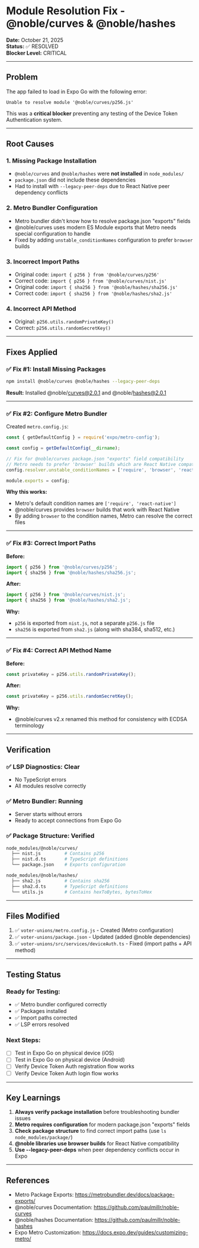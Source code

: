 # Module Resolution Fix - @noble/curves & @noble/hashes

**Date:** October 21, 2025  
**Status:** ✅ RESOLVED  
**Blocker Level:** CRITICAL

---

## Problem

The app failed to load in Expo Go with the following error:

```
Unable to resolve module '@noble/curves/p256.js'
```

This was a **critical blocker** preventing any testing of the Device Token Authentication system.

---

## Root Causes

### 1. Missing Package Installation
- `@noble/curves` and `@noble/hashes` were **not installed** in `node_modules/`
- `package.json` did not include these dependencies
- Had to install with `--legacy-peer-deps` due to React Native peer dependency conflicts

### 2. Metro Bundler Configuration
- Metro bundler didn't know how to resolve package.json "exports" fields
- @noble/curves uses modern ES Module exports that Metro needs special configuration to handle
- Fixed by adding `unstable_conditionNames` configuration to prefer `browser` builds

### 3. Incorrect Import Paths
- Original code: `import { p256 } from '@noble/curves/p256'`
- Correct code: `import { p256 } from '@noble/curves/nist.js'`
- Original code: `import { sha256 } from '@noble/hashes/sha256.js'`
- Correct code: `import { sha256 } from '@noble/hashes/sha2.js'`

### 4. Incorrect API Method
- Original: `p256.utils.randomPrivateKey()`
- Correct: `p256.utils.randomSecretKey()`

---

## Fixes Applied

### ✅ Fix #1: Install Missing Packages

```bash
npm install @noble/curves @noble/hashes --legacy-peer-deps
```

**Result:** Installed @noble/curves@2.0.1 and @noble/hashes@2.0.1

---

### ✅ Fix #2: Configure Metro Bundler

Created `metro.config.js`:

```javascript
const { getDefaultConfig } = require('expo/metro-config');

const config = getDefaultConfig(__dirname);

// Fix for @noble/curves package.json "exports" field compatibility
// Metro needs to prefer 'browser' builds which are React Native compatible
config.resolver.unstable_conditionNames = ['require', 'browser', 'react-native'];

module.exports = config;
```

**Why this works:**
- Metro's default condition names are `['require', 'react-native']`
- @noble/curves provides `browser` builds that work with React Native
- By adding `browser` to the condition names, Metro can resolve the correct files

---

### ✅ Fix #3: Correct Import Paths

**Before:**
```typescript
import { p256 } from '@noble/curves/p256';
import { sha256 } from '@noble/hashes/sha256.js';
```

**After:**
```typescript
import { p256 } from '@noble/curves/nist.js';
import { sha256 } from '@noble/hashes/sha2.js';
```

**Why:**
- `p256` is exported from `nist.js`, not a separate `p256.js` file
- `sha256` is exported from `sha2.js` (along with sha384, sha512, etc.)

---

### ✅ Fix #4: Correct API Method Name

**Before:**
```typescript
const privateKey = p256.utils.randomPrivateKey();
```

**After:**
```typescript
const privateKey = p256.utils.randomSecretKey();
```

**Why:**
- @noble/curves v2.x renamed this method for consistency with ECDSA terminology

---

## Verification

### ✅ LSP Diagnostics: Clear
- No TypeScript errors
- All modules resolve correctly

### ✅ Metro Bundler: Running
- Server starts without errors
- Ready to accept connections from Expo Go

### ✅ Package Structure: Verified
```bash
node_modules/@noble/curves/
  ├── nist.js         # Contains p256
  ├── nist.d.ts       # TypeScript definitions
  └── package.json    # Exports configuration

node_modules/@noble/hashes/
  ├── sha2.js         # Contains sha256
  ├── sha2.d.ts       # TypeScript definitions
  └── utils.js        # Contains hexToBytes, bytesToHex
```

---

## Files Modified

1. ✅ `voter-unions/metro.config.js` - Created (Metro configuration)
2. ✅ `voter-unions/package.json` - Updated (added @noble dependencies)
3. ✅ `voter-unions/src/services/deviceAuth.ts` - Fixed (import paths + API method)

---

## Testing Status

### Ready for Testing:
- ✅ Metro bundler configured correctly
- ✅ Packages installed
- ✅ Import paths corrected
- ✅ LSP errors resolved

### Next Steps:
- [ ] Test in Expo Go on physical device (iOS)
- [ ] Test in Expo Go on physical device (Android)
- [ ] Verify Device Token Auth registration flow works
- [ ] Verify Device Token Auth login flow works

---

## Key Learnings

1. **Always verify package installation** before troubleshooting bundler issues
2. **Metro requires configuration** for modern package.json "exports" fields
3. **Check package structure** to find correct import paths (use `ls node_modules/package/`)
4. **@noble libraries use browser builds** for React Native compatibility
5. **Use --legacy-peer-deps** when peer dependency conflicts occur in Expo

---

## References

- Metro Package Exports: https://metrobundler.dev/docs/package-exports/
- @noble/curves Documentation: https://github.com/paulmillr/noble-curves
- @noble/hashes Documentation: https://github.com/paulmillr/noble-hashes
- Expo Metro Customization: https://docs.expo.dev/guides/customizing-metro/
